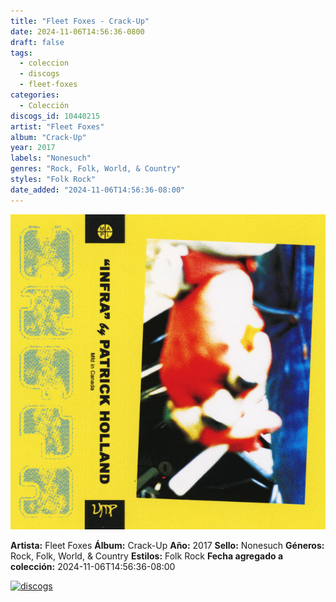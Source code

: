 ```yaml
---
title: "Fleet Foxes - Crack-Up"
date: 2024-11-06T14:56:36-0800
draft: false
tags:
  - coleccion
  - discogs
  - fleet-foxes
categories:
  - Colección
discogs_id: 10440215
artist: "Fleet Foxes"
album: "Crack-Up"
year: 2017
labels: "Nonesuch"
genres: "Rock, Folk, World, & Country"
styles: "Folk Rock"
date_added: "2024-11-06T14:56:36-08:00"
---
```


![cover](image.jpeg (Fleet Foxes - Crack-Up))

**Artista:** Fleet Foxes
**Álbum:** Crack-Up
**Año:** 2017
**Sello:** Nonesuch
**Géneros:** Rock, Folk, World, & Country
**Estilos:** Folk Rock
**Fecha agregado a colección:** 2024-11-06T14:56:36-08:00

[![discogs](../../links/svg/discogs.png (discogs))](https://api.discogs.com/releases/10440215)

